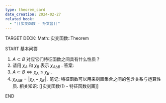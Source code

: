 ```yaml
---
type: theorem_card
date_creation: 2024-02-27
related_book:
  - "[[实变函数 - 孙文昌]]"
---
```

TARGET DECK: Math::实变函数::Theorem

START
基本问答
1. $A \subset B$ 对应它们特征函数之间具有什么性质？
2. 请用 $\chi_{A}$ 和 $\chi_B$ 表示 $\chi_{A \Delta B}$ .
答案:
1. $A \subset B\iff \chi_A \leqslant \chi_B$ .
2. $\chi_{A \Delta B} = |\chi_A -\chi_B|$ .
笔记:
特征函数可以用来刻画集合之间的包含关系与运算性质.
相关知识:
[[实变函数(1) - 特征函数刻画]]
<!--ID: 1709705544039-->
END